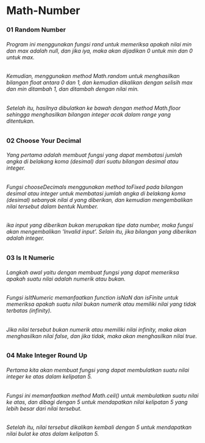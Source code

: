 # Math-Number

### 01 Random Number
###### Program ini menggunakan fungsi rand untuk memeriksa apakah nilai min dan max adalah null, dan jika iya, maka akan dijadikan 0 untuk min dan 0 untuk max.
###### Kemudian, menggunakan method Math.random untuk menghasilkan bilangan float antara 0 dan 1, dan kemudian dikalikan dengan selisih max dan min ditambah 1, dan ditambah dengan nilai min.
###### Setelah itu, hasilnya dibulatkan ke bawah dengan method Math.floor sehingga menghasilkan bilangan integer acak dalam range yang ditentukan.

### 02 Choose Your Decimal
###### Yang pertama adalah membuat fungsi yang dapat membatasi jumlah angka di belakang koma (desimal) dari suatu bilangan desimal atau integer.
###### Fungsi chooseDecimals menggunakan method toFixed pada bilangan desimal atau integer untuk membatasi jumlah angka di belakang koma (desimal) sebanyak nilai d yang diberikan, dan kemudian mengembalikan nilai tersebut dalam bentuk Number.
###### ika input yang diberikan bukan merupakan tipe data number, maka fungsi akan mengembalikan 'Invalid input'. Selain itu, jika bilangan yang diberikan adalah integer.

### 03 Is It Numeric
###### Langkah awal yaitu dengan membuat fungsi yang dapat memeriksa apakah suatu nilai adalah numerik atau bukan.
###### Fungsi isItNumeric memanfaatkan function isNaN dan isFinite untuk memeriksa apakah suatu nilai bukan numerik atau memiliki nilai yang tidak terbatas (infinity).
###### Jika nilai tersebut bukan numerik atau memiliki nilai infinity, maka akan menghasilkan nilai false, dan jika tidak, maka akan menghasilkan nilai true.

### 04 Make Integer Round Up
###### Pertama kita akan membuat fungsi yang dapat membulatkan suatu nilai integer ke atas dalam kelipatan 5.
###### Fungsi ini memanfaatkan method Math.ceil() untuk membulatkan suatu nilai ke atas, dan dibagi dengan 5 untuk mendapatkan nilai kelipatan 5 yang lebih besar dari nilai tersebut.
###### Setelah itu, nilai tersebut dikalikan kembali dengan 5 untuk mendapatkan nilai bulat ke atas dalam kelipatan 5.
